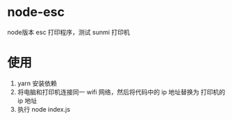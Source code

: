 # node-esc
node版本 esc 打印程序，测试 sunmi 打印机
# 使用
1. yarn 安装依赖
2. 将电脑和打印机连接同一 wifi 网络，然后将代码中的 ip 地址替换为 打印机的 ip 地址
3. 执行 node index.js
